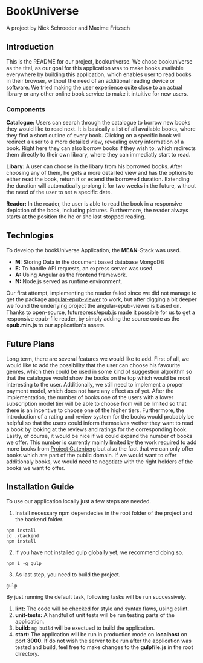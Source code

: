# BookUniverse
A project by Nick Schroeder and Maxime Fritzsch
## Introduction
This is the README for our project, bookuniverse. We chose bookuniverse as the titel, as our goal for this application was to make books available everywhere by building this application, which enables user to read books in their browser, without the need of an additional reading device or software. We tried making the user experience quite close to an actual library or any other online book service to make it intuitive for new users.

### Components

**Catalogue:** Users can search through the catalogue to borrow new books they would like to read next. It is basically a list of all available books, where they find a short outline of every book. Clicking on a specific book will redirect a user to a more detailed view, revealing every information of a book. Right here they can also borrow books if they wish to, which redirects them directly to their own library, where they can immediatly start to read.  

**Libary:** A user can choose in the libary from his borrowed books. After choosing any of them, he gets a more detailled view and has the options to either read the book, return it or extend the borrowed duration. Extending the duration will automatically prolong it for two weeks in the future, without the need of the user to set a specific date.

**Reader:** In the reader, the user is able to read the book in a responsive depiction of the book, including pictures. Furthermore, the reader always starts at the position the he or she last stopped reading.



## Technlogies
To develop the bookUniverse Application, the **MEAN**-Stack was used.
- **M:** Storing Data in the document based database MongoDB 
- **E:** To handle API requests, an express server was used.
- **A:** Using Angular as the frontend framework.
- **N:** Node.js served as runtime environment.

Our first attempt, implementing the reader failed since we did not manage to get the package [angular-epub-viewer](https://www.npmjs.com/package/angular-epub-viewer) to work, but after digging a bit deeper we found the underlying project the angular-epub-viewer is based on. Thanks to open-source, [futurepress/epub.js](https://github.com/futurepress/epub.js) made it possible for us to get a responsive epub-file reader, by simply adding the source code as the **epub.min.js** to our application's assets.

## Future Plans
Long term, there are several features we would like to add. First of all, we would like to add the possibility that the user can choose his favourite genres, which then could be used in some kind of suggestion algorithm so that the catalogue would show the books on the top which would be most interesting to the user.
Additionally, we still need to implement a proper payment model, which does not have any effect as of yet. After the implementation, the number of books one of the users with a lower subscription model tier will be able to choose from will be limited so that there is an incentive to choose one of the higher tiers.
Furthermore, the introduction of a rating and review system for the books would probably be helpful so that the users could inform themselves wether they want to read a book by looking at the reviews and ratings for the corresponding book.
Lastly, of course, it would be nice if we could expand the number of books we offer. This number is currently mainly limited by the work required to add more books from [Project Gutenberg](https://www.gutenberg.org/) but also the fact that we can only offer books which are part of the public domain. If we would want to offer additionaly books, we would need to negotiate with the right holders of the books we want to offer.

## Installation Guide
To use our application locally just a few steps are needed.


1. Install necessary npm dependecies in the root folder of the project and the backend folder. 
```
npm install
cd ./backend
npm install
```

2. If you have not installed gulp globally yet, we recommend doing so.
```
npm i -g gulp
```

3. As last step, you need to build the project.
```
gulp
```
By just running the default task, following tasks will be run successively.
1. **lint:** The code will be checked for style and syntax flaws, using eslint.
2. **unit-tests:** A handful of unit tests will be run testing parts of the application. 
3. **build:** ```ng build``` will be exectued to build the application.
4. **start:** The application will be run in production mode on **localhost** on port **3000**. If do not wish the server to be run after the application was tested and build, feel free to make changes to the **gulpfile.js** in the root directory.